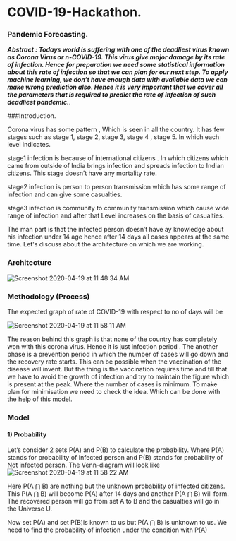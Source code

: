 # COVID-19-Hackathon. 

### Pandemic Forecasting. 

***Abstract : Todays world is suffering with one of the deadliest virus known as Corona Virus or n-COVID-19. This virus give major damage by its rate of infection. Hence for preparation we need some statistical information about this rate of infection so that we can plan for our next step. To apply machine learning, we don’t have enough data with available data we can make wrong prediction also. Hence it is very important that we cover all the parameters that is required to predict the rate of infection of such deadliest pandemic.***. 

###Introduction. 

Corona virus has some pattern , Which is seen in all the country. It has few stages such as stage 1, stage 2,  stage 3, stage 4 , stage 5. In which each level indicates. 
	
stage1 infection is because of international  citizens . In which citizens which came from outside of India brings infection and spreads infection to Indian citizens. This stage doesn’t have any mortality rate. 
	
stage2 infection is person to person transmission which has some  range of infection and can give some casualties. 
	
stage3 infection is community to community transmission which cause wide range of infection and after that Level increases on the basis of casualties. 
	
The man part is that the infected person doesn’t have ay knowledge about his infection under 14 age hence after 14 days all cases appears at the same time. Let's discuss about the architecture on which we are working.   
### Architecture
![Screenshot 2020-04-19 at 11 48 34 AM](https://user-images.githubusercontent.com/59559365/79681126-ff382000-8234-11ea-84f8-601b6d2d5d37.png)
### Methodology (Process)
The expected graph of rate of COVID-19 with respect to no of days will be 

![Screenshot 2020-04-19 at 11 58 11 AM](https://user-images.githubusercontent.com/59559365/79681170-a87f1600-8235-11ea-9241-6d92a68786fb.png)

The reason behind this graph is that none of the country has completely won with this corona virus. Hence it is just infection period . The another phase is a prevention period in which the number of cases will go down and the recovery rate starts. This can be possible when the vaccination of the disease will  invent. But the thing is the vaccination requires time and till that we have to avoid the growth of infection and try to maintain the figure which is present at the peak. Where the number of cases is minimum. To make plan for minimisation we need to check the idea. Which can be done with the help of this model. 
### Model
#### 1) Probability
Let’s consider 2 sets P(A) and P(B) to calculate the probability. Where P(A) stands for probability of Infected person and P(B) stands for probability of Not infected person. The Venn-diagram will look like  
![Screenshot 2020-04-19 at 11 58 22 AM](https://user-images.githubusercontent.com/59559365/79681261-7e7a2380-8236-11ea-9f05-33f40a31f30c.png)

Here P(A ⋂ B) are nothing but the unknown probability of infected citizens. This P(A ⋂ B) will become P(A) after 14 days    and    another P(A ⋂ B) will form. The recovered person will go from set A to B and the casualties will go in the Universe U. 

Now set P(A) and set P(B)is known to us but P(A ⋂ B) is unknown to us. We need to find the probability of infection under the condition with P(A) 




